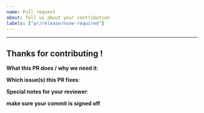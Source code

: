 ```yaml
---
name: Pull request
about: Tell us about your contribution
labels: ["pr/release/none-required"]
---
```


---
## Thanks for contributing !

**What this PR does / why we need it**:

**Which issue(s) this PR fixes**:

**Special notes for your reviewer**:

**make sure your commit is signed off**

